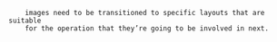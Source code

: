         images need to be transitioned to specific layouts that are suitable 
        for the operation that they’re going to be involved in next.